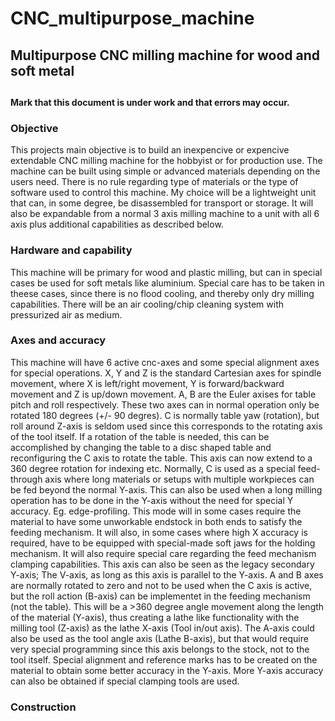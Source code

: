 # CNC_multipurpose_machine 
## Multipurpose CNC milling machine for wood and soft metal
## 
#### Mark that this document is under work and that errors may occur.
#### 
### Objective
This projects main objective is to build an inexpencive or expencive
extendable CNC milling machine for the hobbyist or for production use. The
machine can be built using simple or advanced materials depending on the users
need. There is no rule regarding type of materials or the type of software
used to control this machine. My choice will be a lightweight 
unit that can, in some degree, be disassembled for transport or storage.
It will also be expandable from a normal 3 axis milling machine to a unit with all
6 axis plus additional capabilities as described below.

### Hardware and capability
This machine will be primary for wood and plastic milling, but can in special
cases be used for soft metals like aluminium. Special care has to be taken in
theese cases, since there is no flood cooling, and thereby only dry milling
capabilities. There will be an air cooling/chip cleaning system with
pressurized air as medium. 

### Axes and accuracy
This machine will have 6 active cnc-axes and some special alignment axes for
special operations. X, Y and Z is the standard Cartesian axes for spindle
movement, where X is left/right movement, Y is forward/backward movement and Z
is up/down movement. A, B are the Euler axises for table pitch and roll respectively. These
two axes can in normal operation only be rotated 180 degrees (+/- 90 degres).
C is normally table yaw (rotation), but roll around Z-axis is seldom used
since this corresponds to the rotating axis of the tool itself. If a rotation
of the table is needed, this can be accomplished by changing the table to a
disc shaped table and reconfiguring the C axis to rotate the table. This axis
can now extend to a 360 degree rotation for indexing etc. Normally, C is used
as a special feed-through axis where long materials or setups with multiple
workpieces can be fed beyond the normal Y-axis. This can also be used when a
long milling operation has to be done in the Y-axis without the need for
special Y accuracy. Eg. edge-profiling. This mode will in some cases require
the material to have some unworkable endstock in both ends to satisfy the
feeding mechanism. It will also, in some cases where high X accuracy is
required, have to be equipped with special-made soft jaws for the holding
mechanism. It will also require special care regarding the feed mechanism
clamping capabilities. This axis can also be seen as the legacy secondary
Y-axis; The V-axis, as long as this axis is parallel to the Y-axis. A and B
axes are normally rotated to zero and not to be used when the C axis is
active, but the roll action (B-axis) can be implementet in the feeding
mechanism (not the table). This will be a >360 degree angle movement along the
length of the material (Y-axis), thus creating a lathe like functionality with
the milling tool (Z-axis) as the lathe X-axis (Tool in/out axis). The A-axis
could also be used as the tool angle axis (Lathe B-axis), but that would
require very special programming since this axis belongs to the stock, not to
the tool itself. Special alignment and reference marks has to be created on
the material to obtain some better accuracy in the Y-axis. More Y-axis
accuracy can also be obtained if special clamping tools are used.

### Construction


